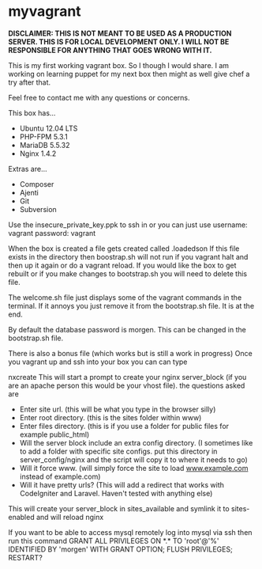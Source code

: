 myvagrant
=========

**DISCLAIMER:
THIS IS NOT MEANT TO BE USED AS A PRODUCTION SERVER. 
THIS IS FOR LOCAL DEVELOPMENT ONLY. I WILL NOT BE RESPONSIBLE FOR 
ANYTHING THAT GOES WRONG WITH IT.**

This is my first working vagrant box. So I though I would share. 
I am working on learning puppet for my next box then might as well give chef a try after that.

Feel free to contact me with any questions or concerns. 

This box has...
* Ubuntu 12.04 LTS
* PHP-FPM 5.3.1
* MariaDB 5.5.32
* Nginx 1.4.2

Extras are...
* Composer
* Ajenti
* Git
* Subversion

Use the insecure_private_key.ppk to ssh in or you can just use 
username: vagrant
password: vagrant

When the box is created a file gets created called .loadedson
If this file exists in the directory then boostrap.sh will not run if you
vagrant halt and then up it again or do a vagrant reload.
If you would like the box to get rebuilt or if you make changes to bootstrap.sh you will need to delete this file. 

The welcome.sh file just displays some of the vagrant commands in the terminal. If it annoys you just remove it from the bootstrap.sh file. It is at the end.

By default the database password is morgen. 
This can be changed in the bootstrap.sh file.

There is also a bonus file (which works but is still a work in progress)
Once you vagrant up and ssh into your box you can can type

nxcreate
This will start a prompt to create your nginx server_block (if you are an apache person this would be your vhost file).
the questions asked are
* Enter site url. (this will be what you type in the browser silly)
* Enter root directory. (this is the sites folder within www)
* Enter files directory. (this is if you use a folder for public files for example public_html)
* Will the server block include an extra config directory. (I sometimes like to add a folder with specific site configs. put this directory in server_config/nginx and the script will copy it to where it needs to go)
* Will it force www. (will simply force the site to load www.example.com instead of example.com)
* Will it have pretty urls? (This will add a redirect that works with CodeIgniter and Laravel. Haven't tested with anything else)

This will create your server_block in sites_available and symlink it to sites-enabled and will reload nginx


If you want to be able to access mysql remotely log into mysql via ssh
then run this command
GRANT ALL PRIVILEGES ON \*.\* TO 'root'@'%' IDENTIFIED BY 'morgen' WITH GRANT OPTION;
FLUSH PRIVILEGES;
RESTART?

